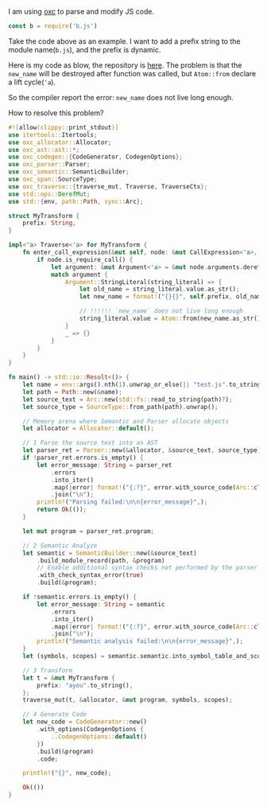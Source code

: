 I am using [oxc](https://github.com/oxc-project/oxc) to parse and modify JS code.

```js
const b = require('b.js')
```

Take the code above as an example. I want to add a prefix string to the module name(`b.js`), and the prefix is dynamic.

Here is my code as blow, the repository is [here](https://github.com/ParadeTo/rs-problem). The problem is that the `new_name` will be destroyed after function was called, but `Atom::from` declare a lift cycle(`'a`).

So the compiler report the error: `new_name` does not live long enough.

How to resolve this problem?

```rs
#![allow(clippy::print_stdout)]
use itertools::Itertools;
use oxc_allocator::Allocator;
use oxc_ast::ast::*;
use oxc_codegen::{CodeGenerator, CodegenOptions};
use oxc_parser::Parser;
use oxc_semantic::SemanticBuilder;
use oxc_span::SourceType;
use oxc_traverse::{traverse_mut, Traverse, TraverseCtx};
use std::ops::DerefMut;
use std::{env, path::Path, sync::Arc};

struct MyTransform {
    prefix: String,
}

impl<'a> Traverse<'a> for MyTransform {
    fn enter_call_expression(&mut self, node: &mut CallExpression<'a>, ctx: &mut TraverseCtx<'a>) {
        if node.is_require_call() {
            let argument: &mut Argument<'a> = &mut node.arguments.deref_mut()[0];
            match argument {
                Argument::StringLiteral(string_literal) => {
                    let old_name = string_literal.value.as_str();
                    let new_name = format!("{}{}", self.prefix, old_name);

                    // !!!!!! `new_name` does not live long enough
                    string_literal.value = Atom::from(new_name.as_str());
                }
                _ => {}
            }
        }
    }
}

fn main() -> std::io::Result<()> {
    let name = env::args().nth(1).unwrap_or_else(|| "test.js".to_string());
    let path = Path::new(&name);
    let source_text = Arc::new(std::fs::read_to_string(path)?);
    let source_type = SourceType::from_path(path).unwrap();

    // Memory arena where Semantic and Parser allocate objects
    let allocator = Allocator::default();

    // 1 Parse the source text into an AST
    let parser_ret = Parser::new(&allocator, &source_text, source_type).parse();
    if !parser_ret.errors.is_empty() {
        let error_message: String = parser_ret
            .errors
            .into_iter()
            .map(|error| format!("{:?}", error.with_source_code(Arc::clone(&source_text))))
            .join("\n");
        println!("Parsing failed:\n\n{error_message}",);
        return Ok(());
    }

    let mut program = parser_ret.program;

    // 2 Semantic Analyze
    let semantic = SemanticBuilder::new(&source_text)
        .build_module_record(path, &program)
        // Enable additional syntax checks not performed by the parser
        .with_check_syntax_error(true)
        .build(&program);

    if !semantic.errors.is_empty() {
        let error_message: String = semantic
            .errors
            .into_iter()
            .map(|error| format!("{:?}", error.with_source_code(Arc::clone(&source_text))))
            .join("\n");
        println!("Semantic analysis failed:\n\n{error_message}",);
    }
    let (symbols, scopes) = semantic.semantic.into_symbol_table_and_scope_tree();

    // 3 Transform
    let t = &mut MyTransform {
        prefix: "ayou".to_string(),
    };
    traverse_mut(t, &allocator, &mut program, symbols, scopes);

    // 4 Generate Code
    let new_code = CodeGenerator::new()
        .with_options(CodegenOptions {
            ..CodegenOptions::default()
        })
        .build(&program)
        .code;

    println!("{}", new_code);

    Ok(())
}
```
